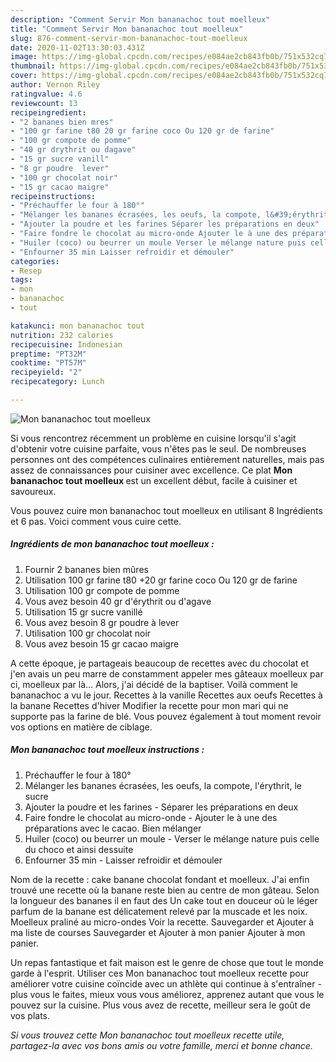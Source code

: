 ```yaml
---
description: "Comment Servir Mon bananachoc tout moelleux"
title: "Comment Servir Mon bananachoc tout moelleux"
slug: 876-comment-servir-mon-bananachoc-tout-moelleux
date: 2020-11-02T13:30:03.431Z
image: https://img-global.cpcdn.com/recipes/e084ae2cb843fb0b/751x532cq70/mon-bananachoc-tout-moelleux-photo-principale-de-la-recette.jpg
thumbnail: https://img-global.cpcdn.com/recipes/e084ae2cb843fb0b/751x532cq70/mon-bananachoc-tout-moelleux-photo-principale-de-la-recette.jpg
cover: https://img-global.cpcdn.com/recipes/e084ae2cb843fb0b/751x532cq70/mon-bananachoc-tout-moelleux-photo-principale-de-la-recette.jpg
author: Vernon Riley
ratingvalue: 4.6
reviewcount: 13
recipeingredient:
- "2 bananes bien mres"
- "100 gr farine t80 20 gr farine coco Ou 120 gr de farine"
- "100 gr compote de pomme"
- "40 gr drythrit ou dagave"
- "15 gr sucre vanill"
- "8 gr poudre  lever"
- "100 gr chocolat noir"
- "15 gr cacao maigre"
recipeinstructions:
- "Préchauffer le four à 180°"
- "Mélanger les bananes écrasées, les oeufs, la compote, l&#39;érythrit, le sucre"
- "Ajouter la poudre et les farines Séparer les préparations en deux"
- "Faire fondre le chocolat au micro-onde Ajouter le à une des préparations avec le cacao. Bien mélanger"
- "Huiler (coco) ou beurrer un moule Verser le mélange nature puis celle du choco et ainsi dessuite"
- "Enfourner 35 min Laisser refroidir et démouler"
categories:
- Resep
tags:
- mon
- bananachoc
- tout

katakunci: mon bananachoc tout 
nutrition: 232 calories
recipecuisine: Indonesian
preptime: "PT32M"
cooktime: "PT57M"
recipeyield: "2"
recipecategory: Lunch

---
```



![Mon bananachoc tout moelleux](https://img-global.cpcdn.com/recipes/e084ae2cb843fb0b/751x532cq70/mon-bananachoc-tout-moelleux-photo-principale-de-la-recette.jpg)

Si vous rencontrez récemment un problème en cuisine lorsqu'il s'agit d'obtenir votre cuisine parfaite, vous n'êtes pas le seul. De nombreuses personnes ont des compétences culinaires entièrement naturelles, mais pas assez de connaissances pour cuisiner avec excellence. Ce plat <strong> Mon bananachoc tout moelleux </strong> est un excellent début, facile à cuisiner et savoureux.

<!--inarticleads1-->

Vous pouvez cuire mon bananachoc tout moelleux en utilisant 8 Ingrédients et 6 pas. Voici comment vous cuire cette.

##### Ingrédients de mon bananachoc tout moelleux :

1. Fournir 2 bananes bien mûres
1. Utilisation 100 gr farine t80 +20 gr farine coco Ou 120 gr de farine
1. Utilisation 100 gr compote de pomme
1. Vous avez besoin 40 gr d&#39;érythrit ou d&#39;agave
1. Utilisation 15 gr sucre vanillé
1. Vous avez besoin 8 gr poudre à lever
1. Utilisation 100 gr chocolat noir
1. Vous avez besoin 15 gr cacao maigre


A cette époque, je partageais beaucoup de recettes avec du chocolat et j&#39;en avais un peu marre de constamment appeler mes gâteaux moelleux par ci, moelleux par là… Alors, j&#39;ai décidé de la baptiser. Voilà comment le bananachoc a vu le jour. Recettes à la vanille Recettes aux oeufs Recettes à la banane Recettes d&#39;hiver Modifier la recette pour mon mari qui ne supporte pas la farine de blé. Vous pouvez également à tout moment revoir vos options en matière de ciblage. 

<!--inarticleads2-->

##### Mon bananachoc tout moelleux instructions :

1. Préchauffer le four à 180°
1. Mélanger les bananes écrasées, les oeufs, la compote, l&#39;érythrit, le sucre
1. Ajouter la poudre et les farines - Séparer les préparations en deux
1. Faire fondre le chocolat au micro-onde - Ajouter le à une des préparations avec le cacao. Bien mélanger
1. Huiler (coco) ou beurrer un moule - Verser le mélange nature puis celle du choco et ainsi dessuite
1. Enfourner 35 min - Laisser refroidir et démouler


Nom de la recette : cake banane chocolat fondant et moelleux. J&#39;ai enfin trouvé une recette où la banane reste bien au centre de mon gâteau. Selon la longueur des bananes il en faut des Un cake tout en douceur où le léger parfum de la banane est délicatement relevé par la muscade et les noix. Moelleux praliné au micro-ondes Voir la recette. Sauvegarder et Ajouter à ma liste de courses Sauvegarder et Ajouter à mon panier Ajouter à mon panier. 

<!--inarticleads1-->

<p>
Un repas fantastique et fait maison est le genre de chose que tout le monde garde à l'esprit. Utiliser ces Mon bananachoc tout moelleux recette pour améliorer votre cuisine coïncide avec un athlète qui continue à s'entraîner - plus vous le faites, mieux vous vous améliorez, apprenez autant que vous le pouvez sur la cuisine. Plus vous avez de recette, meilleur sera le goût de vos plats.
</p>

<p>
<i>Si vous trouvez cette Mon bananachoc tout moelleux recette utile, partagez-la avec vos bons amis ou votre famille, merci et bonne chance.</i>
</p>
